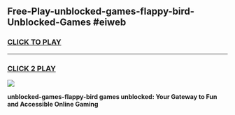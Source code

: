 
## Free-Play-unblocked-games-flappy-bird-Unblocked-Games #eiweb
<h3>
<a href="https://news.freeplayer.one?title=unblocked-games-flappy-bird&ref=8M">CLICK TO PLAY</a></h3>
<hr>

<h3>
<a href="https://news.freeplayer.one?title=unblocked-games-flappy-bird&ref=8M">CLICK 2 PLAY</a>
  
</h3>

<a href="https://news.freeplayer.one?title=unblocked-games-flappy-bird&ref=8M"><img src="https://clearcache.store/games.png"></a>


**unblocked-games-flappy-bird games unblocked: Your Gateway to Fun and Accessible Online Gaming**
